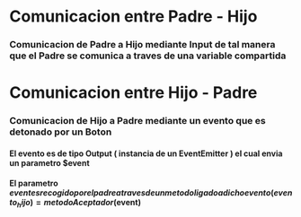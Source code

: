# Comunicacion entre Padre - Hijo


### Comunicacion de Padre a Hijo mediante Input de tal manera que el Padre se comunica a traves de una variable compartida


# Comunicacion entre Hijo - Padre


### Comunicacion de Hijo a Padre mediante un evento que es detonado por un Boton

#### El evento es de tipo Output ( instancia de un EventEmitter ) el cual envia un parametro $event


#### El parametro $event es recogido por el padre a traves de un metodo ligado a dicho evento ( evento_hijo ) = metodoAceptador($event)
